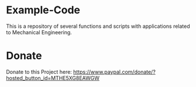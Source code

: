 # Example-Code

This is a repository of several functions and scripts with applications related to Mechanical Engineering. 

# Donate
Donate to this Project here:
https://www.paypal.com/donate/?hosted_button_id=MTHE5XG8EAWGW

